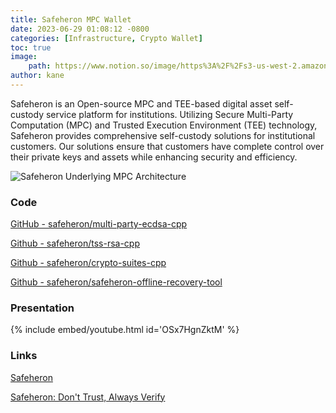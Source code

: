 ```yaml
---
title: Safeheron MPC Wallet
date: 2023-06-29 01:08:12 -0800
categories: [Infrastructure, Crypto Wallet]
toc: true
image:
    path: https://www.notion.so/image/https%3A%2F%2Fs3-us-west-2.amazonaws.com%2Fsecure.notion-static.com%2F70fd8a86-6135-4da8-8d2c-8d54e868c0c6%2FSafeheron2019.png?id=1aeaaacb-c814-4701-b6ba-0d25193a771c&table=block&spaceId=2a58b8e1-a694-4ef1-bf91-64638150deac&width=1480&userId=&cache=v2
author: kane
---
```


Safeheron is an Open-source MPC and TEE-based digital asset self-custody service platform for institutions. Utilizing Secure Multi-Party Computation (MPC) and Trusted Execution Environment (TEE) technology, Safeheron provides comprehensive self-custody solutions for institutional customers. Our solutions ensure that customers have complete control over their private keys and assets while enhancing security and efficiency. 

![Safeheron Underlying MPC Architecture](https://www.notion.so/image/https%3A%2F%2Fs3-us-west-2.amazonaws.com%2Fsecure.notion-static.com%2F123f0c87-d094-4429-aeec-7f53e02e9031%2FSafeheron_underlying_MPC_architecture.png?id=158a87e5-82ac-49d1-b8a0-8e29c3e1c571&table=block&spaceId=2a58b8e1-a694-4ef1-bf91-64638150deac&width=2000&userId=&cache=v2)

### Code

[GitHub - safeheron/multi-party-ecdsa-cpp](https://github.com/Safeheron/multi-party-ecdsa-cpp)

[Github - safeheron/tss-rsa-cpp](https://github.com/Safeheron/tss-rsa-cpp)

[Github - safeheron/crypto-suites-cpp](https://github.com/Safeheron/safeheron-crypto-suites-cpp)

[Github - safeheron/safeheron-offline-recovery-tool](https://github.com/Safeheron/safeheron-offline-recovery-tool)

### Presentation

{% include embed/youtube.html id='OSx7HgnZktM' %}

### Links

[Safeheron](https://www.safeheron.com/)

[Safeheron: Don't Trust, Always Verify](https://www.safeheron.com/en-US/open-source/)